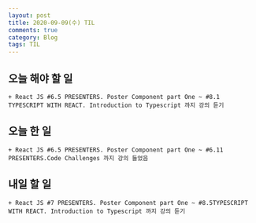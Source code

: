 ```yaml
---
layout: post
title: 2020-09-09(수) TIL
comments: true
category: Blog
tags: TIL
---
```


## 오늘 해야 할 일

    + React JS #6.5 PRESENTERS. Poster Component part One ~ #8.1 TYPESCRIPT WITH REACT. Introduction to Typescript 까지 강의 듣기

## 오늘 한 일

    + React JS #6.5 PRESENTERS. Poster Component part One ~ #6.11 PRESENTERS.Code Challenges 까지 강의 들었음

## 내일 할 일

    + React JS #7 PRESENTERS. Poster Component part One ~ #8.5TYPESCRIPT WITH REACT. Introduction to Typescript 까지 강의 듣기
